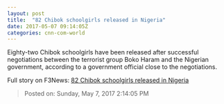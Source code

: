 ```yaml
---
layout: post
title:  "82 Chibok schoolgirls released in Nigeria"
date: 2017-05-07 09:14:05Z
categories: cnn-com-world
---
```


Eighty-two Chibok schoolgirls have been released after successful negotiations between the terrorist group Boko Haram and the Nigerian government, according to a government official close to the negotiations.


Full story on F3News: [82 Chibok schoolgirls released in Nigeria](http://www.f3nws.com/n/JnheEH)

> Posted on: Sunday, May 7, 2017 2:14:05 PM
